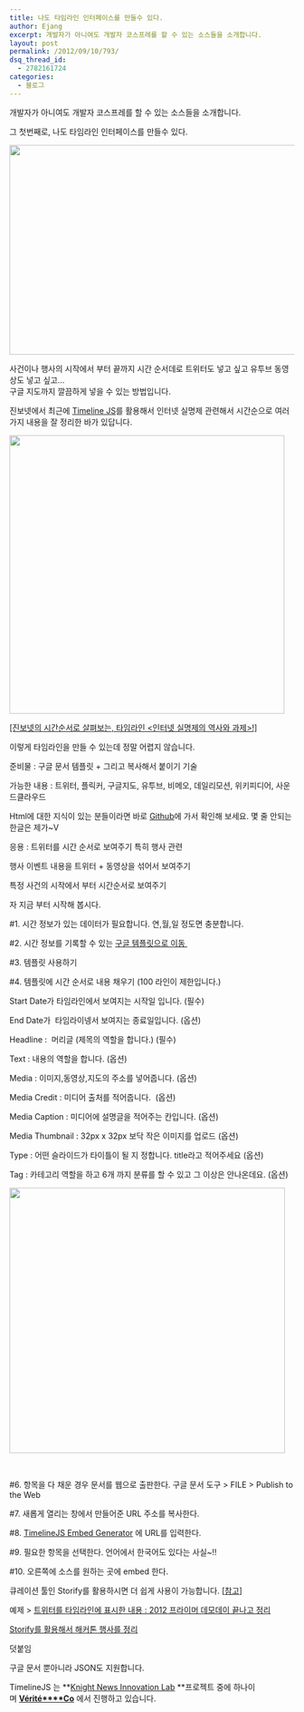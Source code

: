 ```yaml
---
title: 나도 타임라인 인터페이스를 만들수 있다.
author: Ejang
excerpt: 개발자가 아니여도 개발자 코스프레를 할 수 있는 소스들을 소개합니다.
layout: post
permalink: /2012/09/10/793/
dsq_thread_id:
  - 2782161724
categories:
  - 블로그
---
```

개발자가 아니여도 개발자 코스프레를 할 수 있는 소스들을 소개합니다.

그 첫번째로, 나도 타임라인 인터페이스를 만들수 있다.

<center>
</center>

[<img title="스크린샷 2012-09-10 오후 10.27.52" src="http://co-up.com/share/files/2012/09/%EC%8A%A4%ED%81%AC%EB%A6%B0%EC%83%B7-2012-09-10-%EC%98%A4%ED%9B%84-10.27.52.png" alt="" width="522" height="370" />][1]

사건이나 행사의 시작에서 부터 끝까지 시간 순서데로 트위터도 넣고 싶고 유투브 동영상도 넣고 싶고…  
구글 지도까지 깔끔하게 넣을 수 있는 방법입니다.

진보넷에서 최근에 <a href="http://timeline.verite.co/" target="_blank">Timeline JS</a>를 활용해서 인터넷 실명제 관련해서 시간순으로 여러가지 내용을 잘 정리한 바가 있답니다.

<a href="http://act.jinbo.net/timelineJS/internet_realname_system/" target="_blank"><img title="인터넷 실명제 위헌!! 실명제의 역사와 과제" src="http://co-up.com/share/files/2012/09/%EC%9D%B8%ED%84%B0%EB%84%B7-%EC%8B%A4%EB%AA%85%EC%A0%9C-%EC%9C%84%ED%97%8C-%EC%8B%A4%EB%AA%85%EC%A0%9C%EC%9D%98-%EC%97%AD%EC%82%AC%EC%99%80-%EA%B3%BC%EC%A0%9C.jpg" alt="" width="486" height="491" /></a>

<a href="http://act.jinbo.net/timelineJS/internet_realname_system/" target="_blank">[진보넷의 시간순서로 살펴보는, 타임라인 <인터넷 실명제의 역사와 과제>!]</a>

이렇게 타임라인을 만들 수 있는데 정말 어렵지 않습니다.

준비물 : 구글 문서 템플릿 + 그리고 복사해서 붙이기 기술

가능한 내용 : 트위터, 플릭커, 구글지도, 유투브, 비메오, 데일리모션, 위키피디어, 사운드클라우드

Html에 대한 지식이 있는 분들이라면 바로 <a href="https://github.com/VeriteCo/TimelineJS" target="_blank">Github</a>에 가서 확인해 보세요. 몇 줄 안되는 한글은 제가~V

응용 : 트위터를 시간 순서로 보여주기 특히 행사 관련

행사 이벤트 내용을 트위터 + 동영상을 섞어서 보여주기

특정 사건의 시작에서 부터 시간순서로 보여주기

자 지금 부터 시작해 봅시다.

#1. 시간 정보가 있는 데이터가 필요합니다. 연,월,일 정도면 충분합니다.

#2. 시간 정보를 기록할 수 있는 <a href="https://drive.google.com/previewtemplate?id=0AppSVxABhnltdEhzQjQ4MlpOaldjTmZLclQxQWFTOUE&mode=public&pli=1#" target="_blank">구글 템플릿으로 이동 </a>

#3. 템플릿 사용하기

#4. 템플릿에 시간 순서로 내용 채우기 (100 라인이 제한입니다.)

Start Date가 타임라인에서 보여지는 시작일 입니다. (필수)

End Date가  타임라이넹서 보여지는 종료일입니다. (옵션)

Headline :  머리글 (제목의 역할을 합니다.) (필수)

Text : 내용의 역할을 합니다. (옵션)

Media : 이미지,동영상,지도의 주소를 넣어줍니다. (옵션)

Media Credit : 미디어 출처를 적어줍니다.  (옵션)

Media Caption : 미디어에 설명글을 적어주는 칸입니다. (옵션)

Media Thumbnail : 32px x 32px 보닥 작은 이미지를 업로드 (옵션)

Type : 어떤 슬라이드가 타이틀이 될 지 정합니다. title라고 적어주세요 (옵션)

Tag : 카테고리 역할을 하고 6개 까지 분류를 할 수 있고 그 이상은 안나온데요. (옵션)

[<img title="Google Spreadsheet Example" src="http://co-up.com/share/files/2012/09/Google-Spreadsheet-Example.jpg" alt="" width="487" height="468" />][2]

&nbsp;

#6. 항목을 다 채운 경우 문서를 웹으로 출판한다. 구글 문서 도구 > FILE > Publish to the Web

#7. 새롭게 열리는 창에서 만들어준 URL 주소를 복사한다.

#8. <a href="http://timeline.verite.co/" target="_blank">TimelineJS Embed Generator</a> 에 URL를 입력한다.

#9. 필요한 항목을 선택한다. 언어에서 한국어도 있다는 사실~!!

#10. 오른쪽에 소스를 원하는 곳에 embed 한다.

큐레이션 툴인 Storify를 활용하시면 더 쉽게 사용이 가능합니다. [<a href="http://co-up.com/blog/archives/47596" target="_blank">참고</a>]

예제 > <a href="http://www.co-up.com/timeline/examples/demoday2012.html" target="_blank">트위터를 타임라인에 표시한 내용 : 2012 프라이머 데모데이 끝나고 정리</a>

<a href="http://www.co-up.com/timeline/examples/codenamu.html" target="_blank">Storify를 활용해서 해커톤 행사를 정리</a>

덧붙임

구글 문서 뿐아니라 JSON도 지원합니다.

TimelineJS 는 **[Knight News Innovation Lab][3] **프로젝트 중에 하나이며 [**Vérité****Co**][4] 에서 진행하고 있습니다.

 [1]: http://co-up.com/share/files/2012/09/%EC%8A%A4%ED%81%AC%EB%A6%B0%EC%83%B7-2012-09-10-%EC%98%A4%ED%9B%84-10.27.52.png
 [2]: http://co-up.com/share/files/2012/09/Google-Spreadsheet-Example.jpg
 [3]: http://knightlab.northwestern.edu/
 [4]: http://verite.co/